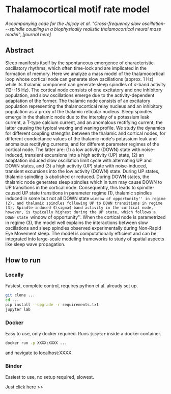 # Thalamocortical motif rate model

*Accompanying code for the Jajcay et al. "Cross-frequency slow oscillation---spindle coupling in a biophysically realistic thalamocortical neural mass model", [journal here]*

## Abstract
Sleep manifests itself by the spontaneous emergence of characteristic oscillatory rhythms, which often time-lock and are implicated in the formation of memory. Here we analyze a mass model of the thalamocortical loop whose cortical node can generate slow oscillations (approx. 1 Hz) while its thalamic component can generate sleep spindles of $\sigma$-band activity (12--15 Hz). The cortical node consists of one excitatory and one inhibitory population, and slow oscillations emerge due to the activity-dependent adaptation of the former. The thalamic node consists of an excitatory population representing the thalamocortical relay nucleus and an inhibitory population as a proxy of the thalamic reticular nucleus. Sleep spindles emerge in the thalamic node due to the interplay of a potassium leak current, a T-type calcium current, and an anomalous rectifying current, the latter causing the typical waxing and waning profile. We study the dynamics for different coupling strengths between the thalamic and cortical nodes, for different conductance values of the thalamic node's potassium leak and anomalous rectifying currents, and for different parameter regimes of the cortical node. The latter are: (1) a low activity (DOWN) state with noise-induced, transient excursions into a high activity (UP) state, (2) an adaptation induced slow oscillation limit cycle with alternating UP and DOWN states, and (3) a high activity (UP) state with noise-induced, transient excursions into the low activity (DOWN) state. During UP states, thalamic spindling is abolished or reduced. During DOWN states, the thalamic node generates sleep spindles which in turn may cause DOWN to UP transitions in the cortical node. Consequently, this leads to spindle-caused UP state transitions in parameter regime (1), thalamic spindles induced in some but not all DOWN state ``window of opportunity'' in regime (2), and thalamic spindles following UP to DOWN transitions in regime (3). Spindle-induced $\sigma$-band activity in the cortical node, however, is typically highest during the UP state, which follows a DOWN state ``window of opportunity''. When the cortical node is parametrized in regime (3), the model well explains the interactions between slow oscillations and sleep spindles observed experimentally during Non-Rapid Eye Movement sleep. The model is computationally efficient and can be integrated into large-scale modeling frameworks to study of spatial aspects like sleep wave propagation.

## How to run

### Locally
Fastest, complete control, requires python et al. already set up.
```bash
git clone ...
cd ...
pip install --upgrade -r requirements.txt
jupyter lab
```

### Docker
Easy to use, only docker required. Runs `jupyter` inside a docker container.
```bash
docker run -p XXXX:XXXX ...
```
and navigate to localhost:XXXX

### Binder
Easiest to use, no setup required, slowest.

Just click here >>
